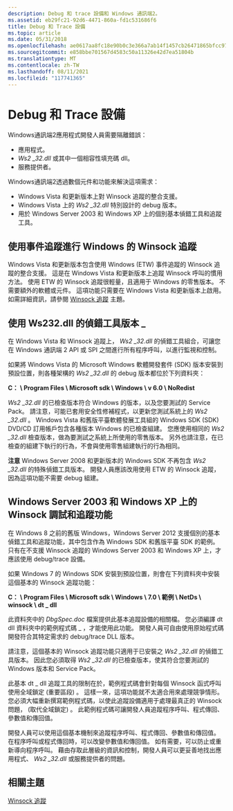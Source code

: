 ```yaml
---
description: Debug 和 trace 設備和 Windows 通訊端2。
ms.assetid: eb29fc21-92d6-4471-860a-fd1c531686f6
title: Debug 和 Trace 設備
ms.topic: article
ms.date: 05/31/2018
ms.openlocfilehash: ae0617aa8fc18e90b0c3e366a7ab14f1457cb26471865bfcc97682801a858565
ms.sourcegitcommit: e858bbe701567d4583c50a11326e42d7ea51804b
ms.translationtype: MT
ms.contentlocale: zh-TW
ms.lasthandoff: 08/11/2021
ms.locfileid: "117741365"
---
```

# <a name="debug-and-trace-facilities"></a>Debug 和 Trace 設備

Windows通訊端2應用程式開發人員需要隔離錯誤：

-   應用程式。
-   *Ws2 \_32.dll* 或其中一個相容性填充碼 dll。
-   服務提供者。

Windows通訊端2透過數個元件和功能來解決這項需求：

-   Windows Vista 和更新版本上對 Winsock 追蹤的整合支援。
-   Windows Vista 上的 *Ws2 \_32.dll* 特別設計的 debug 版本。
-   用於 Windows Server 2003 和 Windows XP 上的個別基本偵錯工具和追蹤工具。

## <a name="winsock-tracing-using-event-tracing-for-windows"></a>使用事件追蹤進行 Windows 的 Winsock 追蹤

Windows Vista 和更新版本包含使用 Windows (ETW) 事件追蹤的 Winsock 追蹤的整合支援。 這是在 Windows Vista 和更新版本上追蹤 Winsock 呼叫的慣用方法。 使用 ETW 的 Winsock 追蹤很輕量，且適用于 Windows 的零售版本。 不需要額外的軟體或元件。 這項功能只需要在 Windows Vista 和更新版本上啟用。 如需詳細資訊，請參閱 [Winsock 追蹤](winsock-tracing.md) 主題。

## <a name="using-a-debug-version-of-ws2_32dll"></a>使用 Ws232.dll 的偵錯工具版本 \_

在 Windows Vista 和 Winsock 追蹤上， *Ws2 \_32.dll* 的偵錯工具組合，可讓您在 Windows 通訊端 2 API 或 SPI 之間進行所有程序呼叫，以進行監視和控制。

如果將 Windows Vista 的 Microsoft Windows 軟體開發套件 (SDK) 版本安裝到預設位置，則各種架構的 *Ws2 \_32.dll* 的 debug 版本都位於下列資料夾：

**C： \\ Program Files \\ Microsoft sdk \\ Windows \\ v 6.0 \\ NoRedist**

*Ws2 \_32.dll* 的已檢查版本符合 Windows 的版本，以及您要測試的 Service Pack。 請注意，可能已套用安全性修補程式，以更新您測試系統上的 *Ws2 \_32.dll* 。 Windows Vista 和舊版平臺軟體發展工具組的 Windows SDK (SDK) DVD/CD 訂用帳戶包含各種版本 Windows 的已檢查組建。 您應使用相同的 *Ws2 \_32.dll* 檢查版本，做為要測試之系統上所使用的零售版本。 另外也請注意，在已檢查的組建下執行的行為，不會與使用零售組建執行的行為相同。

**注意** Windows Server 2008 和更新版本的 Windows SDK 不再包含 *Ws2 \_32.dll* 的特殊偵錯工具版本。 開發人員應該改用使用 ETW 的 Winsock 追蹤，因為這項功能不需要 debug 組建。

## <a name="winsock-debug-and-trace-facility-on-windows-server-2003-and-windows-xp"></a>Windows Server 2003 和 Windows XP 上的 Winsock 調試和追蹤功能

在 Windows 8 之前的舊版 Windows，Windows Server 2012 支援個別的基本偵錯工具和追蹤功能，其中包含作為 Windows SDK 和舊版平臺 SDK 的範例。 只有在不支援 Winsock 追蹤的 Windows Server 2003 和 Windows XP 上，才應該使用 debug/trace 設備。

如果 Windows 7 的 Windows SDK 安裝到預設位置，則會在下列資料夾中安裝這個基本的 Winsock 追蹤功能：

**C： \\ Program Files \\ Microsoft sdk \\ Windows \\ 7.0 \\ 範例 \\ NetDs \\ winsock \\ dt \_ dll**

此資料夾中的 *DbgSpec.doc* 檔案提供此基本追蹤設備的相關檔。 您必須編譯 dt dll 資料夾中的範例程式碼 \_ ，才能使用此功能。 開發人員可自由使用原始程式碼開發符合其特定需求的 debug/trace DLL 版本。

請注意，這個基本的 Winsock 追蹤功能只適用于已安裝之 *Ws2 \_32.dll* 的偵錯工具版本。 因此您必須取得 *Ws2 \_32.dll* 的已檢查版本，使其符合您要測試的 Windows 版本和 Service Pack。

此基本 dt \_ dll 追蹤工具的限制在於，範例程式碼會針對每個 Winsock 函式呼叫使用全域鎖定 (重要區段) 。 這樣一來，這項功能就不太適合用來處理競爭情形。 您必須大幅重新撰寫範例程式碼，以使此追蹤設備適用于處理最真正的 Winsock 問題， (取代全域鎖定) 。 此範例程式碼可讓開發人員追蹤程序呼叫、程式傳回、參數值和傳回值。

開發人員可以使用這個基本機制來追蹤程序呼叫、程式傳回、參數值和傳回值。 在程序呼叫或程式傳回時，可以改變參數值和傳回值。 如有需要，可以防止或重新導向程序呼叫。 藉由存取此層級的資訊和控制，開發人員可以更妥善地找出應用程式、 *Ws2 \_32.dll* 或服務提供者的問題。

## <a name="related-topics"></a>相關主題

<dl> <dt>

[Winsock 追蹤](winsock-tracing.md)
</dt> </dl>

 

 



